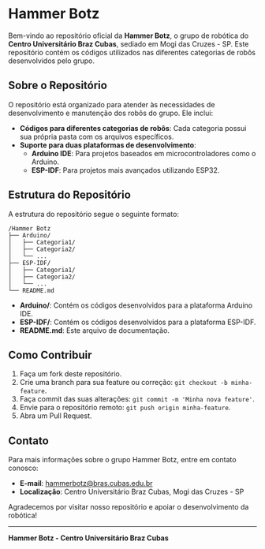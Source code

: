 # Hammer Botz

Bem-vindo ao repositório oficial da **Hammer Botz**, o grupo de robótica do **Centro Universitário Braz Cubas**, sediado em Mogi das Cruzes - SP. Este repositório contém os códigos utilizados nas diferentes categorias de robôs desenvolvidos pelo grupo.

## Sobre o Repositório

O repositório está organizado para atender às necessidades de desenvolvimento e manutenção dos robôs do grupo. Ele inclui:

- **Códigos para diferentes categorias de robôs**: Cada categoria possui sua própria pasta com os arquivos específicos.
- **Suporte para duas plataformas de desenvolvimento**:
    - **Arduino IDE**: Para projetos baseados em microcontroladores como o Arduino.
    - **ESP-IDF**: Para projetos mais avançados utilizando ESP32.

## Estrutura do Repositório

A estrutura do repositório segue o seguinte formato:

```
/Hammer Botz
├── Arduino/
│   ├── Categoria1/
│   ├── Categoria2/
│   └── ...
├── ESP-IDF/
│   ├── Categoria1/
│   ├── Categoria2/
│   └── ...
└── README.md
```

- **Arduino/**: Contém os códigos desenvolvidos para a plataforma Arduino IDE.
- **ESP-IDF/**: Contém os códigos desenvolvidos para a plataforma ESP-IDF.
- **README.md**: Este arquivo de documentação.

## Como Contribuir

1. Faça um fork deste repositório.
2. Crie uma branch para sua feature ou correção: `git checkout -b minha-feature`.
3. Faça commit das suas alterações: `git commit -m 'Minha nova feature'`.
4. Envie para o repositório remoto: `git push origin minha-feature`.
5. Abra um Pull Request.

## Contato

Para mais informações sobre o grupo Hammer Botz, entre em contato conosco:

- **E-mail**: hammerbotz@bras.cubas.edu.br
- **Localização**: Centro Universitário Braz Cubas, Mogi das Cruzes - SP

Agradecemos por visitar nosso repositório e apoiar o desenvolvimento da robótica!

---
**Hammer Botz - Centro Universitário Braz Cubas**
